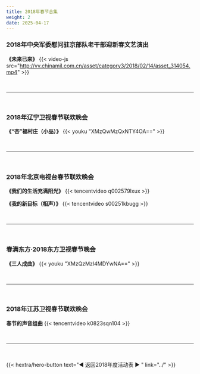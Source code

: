 ```yaml
---
title: 2018年春节合集
weight: 2
date: 2025-04-17
---
```


### 2018年中央军委慰问驻京部队老干部迎新春文艺演出
**《未来已来》**
{{< video-js src="http://vv.chinamil.com.cn/asset/category3/2018/02/14/asset_314054.mp4" >}}

<br>
<hr>
<br>

### 2018年辽宁卫视春节联欢晚会
**《“杏”福村庄（小品）》**
{{< youku "XMzQwMzQxNTY4OA==" >}}

<br>
<hr>
<br>

### 2018年北京电视台春节联欢晚会
**《我们的生活充满阳光》**
{{< tencentvideo q002579lxux >}}

**《我的新目标（相声）》**
{{< tencentvideo s00251kbugg >}}

<br>
<hr>
<br>

### 春满东方·2018东方卫视春节晚会
**《三人成曲》**
{{< youku "XMzQzMzI4MDYwNA==" >}}

<br>
<hr>
<br>

### 2018年江苏卫视春节联欢晚会
**春节的声音组曲**
{{< tencentvideo k0823sqn104 >}}


<br>
<hr>
<br>


{{< hextra/hero-button text="◀ 返回2018年度活动表 ▶ " link="../" >}}

